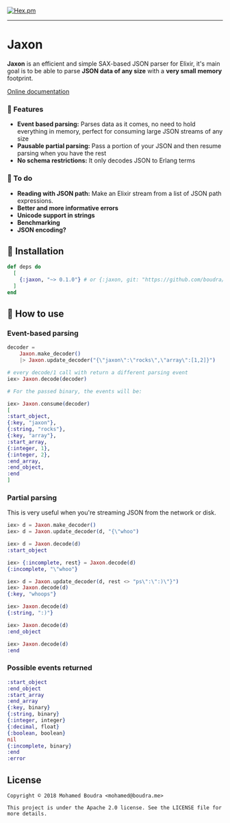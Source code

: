 [![Hex.pm](https://img.shields.io/hexpm/v/jaxon.svg)](https://hex.pm/packages/jaxon)

------------------------------------

# Jaxon

**Jaxon** is an efficient and simple SAX-based JSON parser for Elixir, it's main goal is to be able to parse **JSON data of any size** with a **very small memory** footprint.

[Online documentation](https://hexdocs.pm/jaxon/)

### :muscle:   Features

* **Event based parsing:** Parses data as it comes, no need to hold everything in memory, perfect for consuming large JSON streams of any size
* **Pausable partial parsing:** Pass a portion of your JSON and then resume parsing when you have the rest
* **No schema restrictions:** It only decodes JSON to Erlang terms


### :running:  To do

* **Reading with JSON path:** Make an Elixir stream from a list of JSON path expressions.
* **Better and more informative errors**
* **Unicode support in strings**
* **Benchmarking**
* **JSON encoding?**

## :rocket:  Installation

```elixir
def deps do
  [
    {:jaxon, "~> 0.1.0"} # or {:jaxon, git: "https://github.com/boudra/jaxon.git", ref: "master"}
  ]
end
```

## :thinking:  How to use

### Event-based parsing

```elixir
decoder =
    Jaxon.make_decoder()
    |> Jaxon.update_decoder("{\"jaxon\":\"rocks\",\"array\":[1,2]}")

# every decode/1 call with return a different parsing event
iex> Jaxon.decode(decoder)

# For the passed binary, the events will be:

iex> Jaxon.consume(decoder)
[
:start_object,
{:key, "jaxon"},
{:string, "rocks"},
{:key, "array"},
:start_array,
{:integer, 1},
{:integer, 2},
:end_array,
:end_object,
:end
]
```

### Partial parsing

This is very useful when you're streaming JSON from the network or disk.

```elixir
iex> d = Jaxon.make_decoder()
iex> d = Jaxon.update_decoder(d, "{\"whoo")

iex> d = Jaxon.decode(d)
:start_object

iex> {:incomplete, rest} = Jaxon.decode(d)
{:incomplete, "\"whoo"}

iex> d = Jaxon.update_decoder(d, rest <> "ps\":\":)\"}")
iex> Jaxon.decode(d)
{:key, "whoops"}

iex> Jaxon.decode(d)
{:string, ":)"}

iex> Jaxon.decode(d)
:end_object

iex> Jaxon.decode(d)
:end
```

### Possible events returned


```elixir
:start_object
:end_object
:start_array
:end_array
{:key, binary}
{:string, binary}
{:integer, integer}
{:decimal, float}
{:boolean, boolean}
nil
{:incomplete, binary}
:end
:error
```

## License

```
Copyright © 2018 Mohamed Boudra <mohamed@boudra.me>

This project is under the Apache 2.0 license. See the LICENSE file for more details.
```
